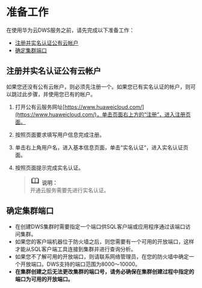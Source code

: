 # 准备工作<a name="dws_01_0154"></a>

在使用华为云DWS服务之前，请先完成以下准备工作：

-   [注册并实名认证公有云帐户](#section269013516364)
-   [确定集群端口](#section788591414617)

## **注册并实名认证公有云帐户**<a name="section269013516364"></a>

如果您还没有公有云帐户，则必须先注册一个。如果您已有实名认证的帐户，则可以跳过此步骤，并使用您已有的帐户。

1.  打开公有云服务网址[https://www.huaweicloud.com/](https://www.huaweicloud.com/)，单击页面右上方的“注册“，进入注册页面。
2.  按照页面要求填写用户信息完成注册。
3.  单击右上角用户名，进入基本信息页面，单击“实名认证“，进入实名认证页面。
4.  按照页面提示完成实名认证。

    >![](public_sys-resources/icon-note.gif) **说明：**   
    >开通云服务需要先进行实名认证。  


## 确定集群端口<a name="section788591414617"></a>

-   在创建DWS集群时需要指定一个端口供SQL客户端或应用程序通过该端口访问集群。
-   如果您的客户端机器位于防火墙之后，则您需要有一个可用的开放端口，这样才能从SQL客户端工具连接到集群并进行查询分析。
-   如果您不了解可用的开放端口，则请联系网络管理员，在您的防火墙中确定一个开放端口。DWS支持的端口范围为8000～10000。
-   **在集群创建之后无法更改集群的端口号，请务必确保在集群创建过程中指定的端口为可用的开放端口。**

